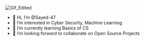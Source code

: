 ![Gif_Edited](https://github.com/user-attachments/assets/fa4144ac-fbf9-472c-ad56-cd5bd170fe1c)
- 👋 Hi, I’m @Sayed-47
- 👀 I’m interested in Cyber Security, Machine Learning
- 🌱 I’m currently learning Basics of CS
- 💞️ I’m looking forward to collaborate on Open Source Projects


<!---
4bu-5ayed/4bu-5ayed is a ✨ special ✨ repository because its `README.md` (this file) appears on your GitHub profile.
You can click the Preview link to take a look at your changes.
--->
